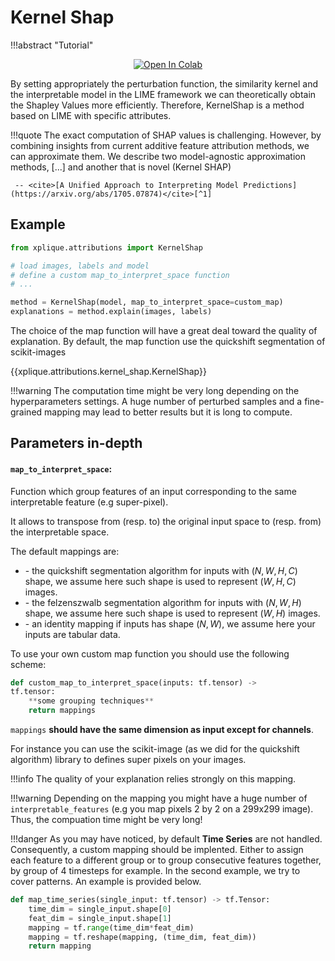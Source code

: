 # Kernel Shap

!!!abstract "Tutorial"
    <p style="text-align: center;">[![Open In Colab](https://colab.research.google.com/assets/colab-badge.svg)](https://colab.research.google.com/drive/1zTzj1_uTQYQs_7kyhqq_WeBEOy66YeQd?authuser=1)</p>

By setting appropriately the perturbation function, the similarity kernel and the interpretable
model in the LIME framework we can theoretically obtain the Shapley Values more efficiently.
Therefore, KernelShap is a method based on LIME with specific attributes.

!!!quote
    The exact computation of SHAP values is challenging. However, by combining insights from current
    additive feature attribution methods, we can approximate them. We describe two model-agnostic
    approximation methods, \[...] and another that is novel (Kernel SHAP)

     -- <cite>[A Unified Approach to Interpreting Model Predictions](https://arxiv.org/abs/1705.07874)</cite>[^1]

## Example

```python
from xplique.attributions import KernelShap

# load images, labels and model
# define a custom map_to_interpret_space function
# ...

method = KernelShap(model, map_to_interpret_space=custom_map)
explanations = method.explain(images, labels)
```

The choice of the map function will have a great deal toward the quality of explanation.
By default, the map function use the quickshift segmentation of scikit-images

{{xplique.attributions.kernel_shap.KernelShap}}

[^1]: [A Unified Approach to Interpreting Model Predictions](https://arxiv.org/abs/1705.07874)

!!!warning
    The computation time might be very long depending on the hyperparameters settings.
    A huge number of perturbed samples and a fine-grained mapping may lead to better
    results but it is long to compute.

## Parameters in-depth

#### `map_to_interpret_space`:

Function which group features of an input corresponding to the same interpretable
feature (e.g super-pixel).

It allows to transpose from (resp. to) the original input space to (resp. from)
the interpretable space.

The default mappings are:

- \- the quickshift segmentation algorithm for inputs with $(N, W, H, C)$ shape,
we assume here such shape is used to represent $(W, H, C)$ images.
- \- the felzenszwalb segmentation algorithm for inputs with $(N, W, H)$ shape,
we assume here such shape is used to represent $(W, H)$ images.
- \- an identity mapping if inputs has shape $(N, W)$, we assume here your inputs
are tabular data.

To use your own custom map function you should use the following scheme:

```python
def custom_map_to_interpret_space(inputs: tf.tensor) ->
tf.tensor:
    **some grouping techniques**
    return mappings
```

`mappings` **should have the same dimension as input except for channels**.

For instance you can use the scikit-image (as we did for the quickshift algorithm)
library to defines super pixels on your images.

!!!info
    The quality of your explanation relies strongly on this mapping.

!!!warning
    Depending on the mapping you might have a huge number of `interpretable_features` 
    (e.g you map pixels 2 by 2 on a 299x299 image). Thus, the compuation time might
    be very long!

!!!danger
    As you may have noticed, by default **Time Series** are not handled. Consequently, a custom mapping should be implented. Either to assign each feature to a different group or to group consecutive features together, by group of 4 timesteps for example. In the second example, we try to cover patterns. An example is provided below.

```python
def map_time_series(single_input: tf.tensor) -> tf.Tensor:
    time_dim = single_input.shape[0]
    feat_dim = single_input.shape[1]
    mapping = tf.range(time_dim*feat_dim)
    mapping = tf.reshape(mapping, (time_dim, feat_dim))
    return mapping
```